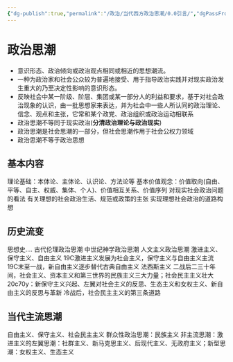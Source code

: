 ```yaml
---
{"dg-publish":true,"permalink":"/政治/当代西方政治思潮/0.0引言/","dgPassFrontmatter":true}
---
```


# 政治思潮
- 意识形态、政治倾向或政治观点相同或相近的思想潮流。
- 一种为政治家和社会公众较为普遍地接受、用于指导政治实践并对现实政治发生重大的乃至决定性影响的意识形态。
- 反映社会中某一阶级、阶层、集团或某一部分人的利益和要求，基于对社会政治现象的认识，由一批思想家来表达，并为社会中一些人所认同的政治理论、信念、观点和主张，它常和某个政党、政治组织或政治运动相联系
- 政治思潮不等同于现实政治(**分清政治理论与政治现实**)
- 政治思潮是社会思潮的一部分，但社会思潮作用于社会公权力领域
- 政治思潮不等于政治思想
## 基本内容
理论基础：本体论、主体论、认识论、方法论等
基本价值观念：价值取向(自由、平等、自主、权威、集体、个人)、价值相互关系、价值序列
对现实社会政治问题的看法
有关理想的社会政治生活、规范或政策的主张
实现理想社会政治的道路构想
## 历史流变
思想史....
古代伦理政治思潮
中世纪神学政治思潮
人文主义政治思潮
激进主义、保守主义、自由主义
19C激进主义发展为社会主义，保守主义与自由主义主流
19C末至一战，新自由主义逐步替代古典自由主义
法西斯主义
二战后二三十年间，社会主义、资本主义和第三世界的民族主义三大力量；社会民主主义壮大
20c70y：新保守主义兴起、左翼对社会主义的反思、生态主义和女权主义、新自由主义的反思与革新
冷战后，社会民主主义的第三条道路
## 当代主流思潮
自由主义、保守主义、社会民主主义
群众性政治思潮：民族主义
非主流思潮：激进主义的左翼思潮：社群主义、新马克思主义、后现代主义、无政府主义；新型思潮：女权主义、生态主义